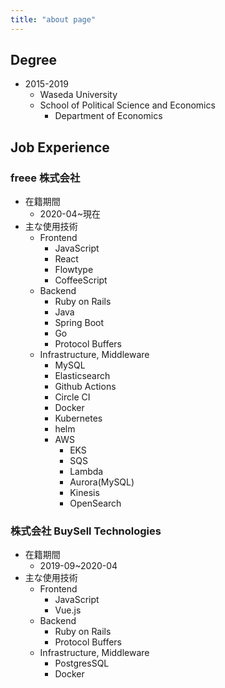 ```yaml
---
title: "about page"
---
```


## Degree

- 2015-2019
  - Waseda University
  - School of Political Science and Economics
    - Department of Economics

## Job Experience

### freee 株式会社

- 在籍期間
  - 2020-04~現在
- 主な使用技術
  - Frontend
    - JavaScript
    - React
    - Flowtype
    - CoffeeScript
  - Backend
    - Ruby on Rails
    - Java
    - Spring Boot
    - Go
    - Protocol Buffers
  - Infrastructure, Middleware
    - MySQL
    - Elasticsearch
    - Github Actions
    - Circle CI
    - Docker
    - Kubernetes
    - helm
    - AWS
      - EKS
      - SQS
      - Lambda
      - Aurora(MySQL)
      - Kinesis
      - OpenSearch

### 株式会社 BuySell Technologies

- 在籍期間
  - 2019-09~2020-04
- 主な使用技術
  - Frontend
    - JavaScript
    - Vue.js
  - Backend
    - Ruby on Rails
    - Protocol Buffers
  - Infrastructure, Middleware
    - PostgresSQL
    - Docker
